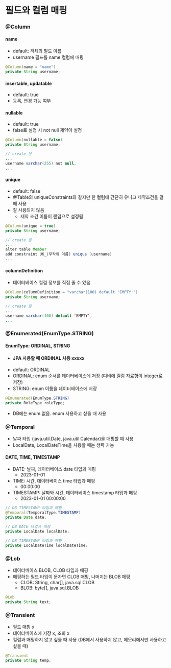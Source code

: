 # 필드와 컬럼 매핑

### @Column

#### name

- default: 객체의 필드 이름
- username 필드를 name 컬럼에 매핑

```java
@Column(name = "name")
private String username;
```

#### insertable, updatable

- default: true
- 등록, 변경 가능 여부

#### nullable

- default: true
- false로 설정 시 not null 제약이 설정

```java
@Column(nullable = false)
private String username;

// create 문
...
username varchar(255) not null,
...
```

#### unique

- default: false
- @Table의 uniqueConstraints와 같지만 한 컬럼에 간단히 유니크 제약조건을 걸 때 사용
- 잘 사용되지 않음
  - 제약 조건 이름이 랜덤으로 설정됨

```java
@Column(unique = true)
private String username;

// create 문
...
alter table Member
add constraint UK_{무작위 이름} unique (username)
...
```

#### columnDefinition

- 데이터베이스 컬럼 정보를 직접 줄 수 있음

```java
@Column(columnDefinition = "varchar(100) default 'EMPTY'")
private String username;

// create 문
...
username varchar(100) default 'EMPTY',
...
```

### @Enumerated(EnumType.STRING)

#### EnumType: ORDINAL, STRING

- #### JPA 사용할 때 ORDINAL 사용 xxxxx
- default: ORDINAL
- ORDINAL: enum 순서를 데이터베이스에 저장 (디비에 컬럼 자료형이 integer로 저장)
- STRING: enum 이름을 데이터베이스에 저장

```java
@Enumerated(EnumType.STRING)
private RoleType roleType;
```

- DB에는 enum 없음. enum 사용하고 싶을 때 사용

### @Temporal

- 날짜 타입 (java.util.Date, java.util.Calendar)을 매핑할 때 사용
- LocalDate, LocalDateTime을 사용할 때는 생략 가능

#### DATE, TIME, TIMESTAMP

- DATE: 날짜, 데이터베이스 date 타입과 매핑
  - 2023-01-01
- TIME: 시간, 데이터베이스 time 타입과 매핑
  - 00:00:00
- TIMESTAMP: 날짜와 시간, 데이터베이스 timestamp 타입과 매핑
  - 2023-01-01 00:00:00

```java
// DB TIMESTAMP 타입과 매핑
@Temporal(TemporalType.TIMESTAMP)
private Date date;

// DB DATE 타입과 매핑
private LocalDate localDate;

// DB TIMESTAMP 타입과 매핑
private LocalDateTime localDateTime;
```

### @Lob

- 데이터베이스 BLOB, CLOB 타입과 매핑
- 매핑하는 필드 타입이 문자면 CLOB 매핑, 나머지는 BLOB 매핑
  - CLOB: String, char[], java.sql.CLOB
  - BLOB: byte[], java.sql.BLOB

```java
@Lob
private String text;
```

### @Transient

- 필드 매핑 x
- 데이터베이스에 저장 x, 조회 x
- 컬럼과 매핑하지 않고 싶을 때 사용 (DB에서 사용하지 않고, 메모리에서만 사용하고 싶을 때)

```java
@Transient
private String temp;
```
